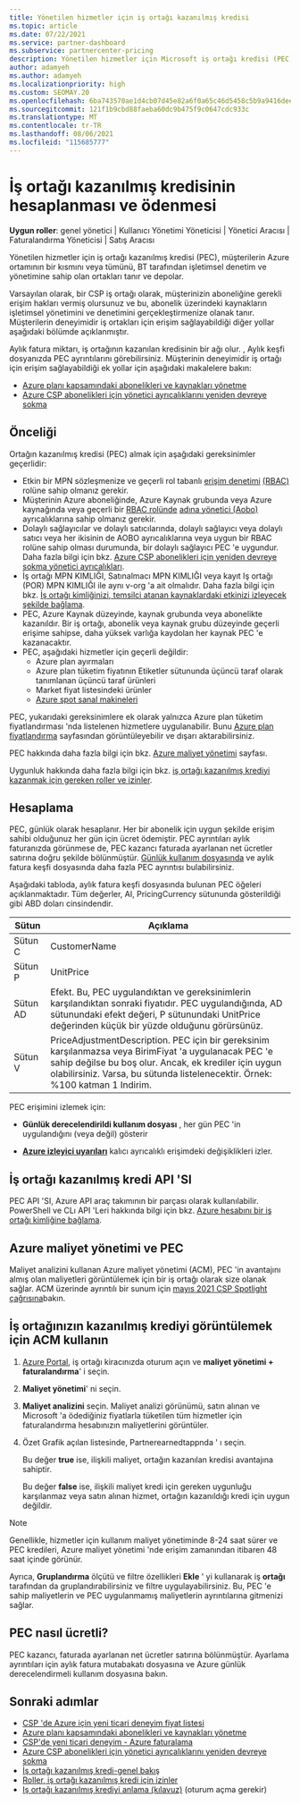 ```yaml
---
title: Yönetilen hizmetler için iş ortağı kazanılmış kredisi
ms.topic: article
ms.date: 07/22/2021
ms.service: partner-dashboard
ms.subservice: partnercenter-pricing
description: Yönetilen hizmetler için Microsoft iş ortağı kredisi (PEC) nasıl hesaplanacağını ve ödendiğini ve uygun şekilde nasıl emin olduğunuzu öğrenin.
author: adamyeh
ms.author: adamyeh
ms.localizationpriority: high
ms.custom: SEOMAY.20
ms.openlocfilehash: 6ba743570ae1d4cb07d45e82a6f0a65c46d5458c5b9a9416deebb3a50292e844
ms.sourcegitcommit: 121f1b9cbd88faeba60dc9b475f9c0647cdc933c
ms.translationtype: MT
ms.contentlocale: tr-TR
ms.lasthandoff: 08/06/2021
ms.locfileid: "115685777"
---
```

# <a name="how-the-partner-earned-credit-is-calculated-and-paid"></a>İş ortağı kazanılmış kredisinin hesaplanması ve ödenmesi

**Uygun roller**: genel yönetici | Kullanıcı Yönetimi Yöneticisi | Yönetici Aracısı | Faturalandırma Yöneticisi | Satış Aracısı

Yönetilen hizmetler için iş ortağı kazanılmış kredisi (PEC), müşterilerin Azure ortamının bir kısmını veya tümünü, BT tarafından işletimsel denetim ve yönetimine sahip olan ortakları tanır ve depolar. 

Varsayılan olarak, bir CSP iş ortağı olarak, müşterinizin aboneliğine gerekli erişim hakları vermiş olursunuz ve bu, abonelik üzerindeki kaynakların işletimsel yönetimini ve denetimini gerçekleştirmenize olanak tanır. Müşterilerin deneyimidir iş ortakları için erişim sağlayabildiği diğer yollar aşağıdaki bölümde açıklanmıştır.

Aylık fatura miktarı, iş ortağının kazanılan kredisinin bir ağı olur. , Aylık keşfi dosyanızda PEC ayrıntılarını görebilirsiniz. Müşterinin deneyimidir iş ortağı için erişim sağlayabildiği ek yollar için aşağıdaki makalelere bakın:

- [Azure planı kapsamındaki abonelikleri ve kaynakları yönetme](azure-plan-manage.md)
- [Azure CSP abonelikleri için yönetici ayrıcalıklarını yeniden devreye sokma](/revoke-reinstate-csp.md)

## <a name="eligibility"></a>Önceliği

Ortağın kazanılmış kredisi (PEC) almak için aşağıdaki gereksinimler geçerlidir:

- Etkin bir MPN sözleşmenize ve geçerli rol tabanlı [erişim denetimi](azure-roles-perms-pec.md) [(RBAC)](/azure/role-based-access-control/overview) rolüne sahip olmanız gerekir.
- Müşterinin Azure aboneliğinde, Azure Kaynak grubunda veya Azure kaynağında veya geçerli bir [RBAC rolünde](azure-roles-perms-pec.md) [adına yönetici (Aobo)](https://channel9.msdn.com/Series/cspdev/Module-11-Admin-On-Behalf-Of-AOBO) ayrıcalıklarına sahip olmanız gerekir.
- Dolaylı sağlayıcılar ve dolaylı satıcılarında, dolaylı sağlayıcı veya dolaylı satıcı veya her ikisinin de AOBO ayrıcalıklarına veya uygun bir RBAC rolüne sahip olması durumunda, bir dolaylı sağlayıcı PEC 'e uygundur. Daha fazla bilgi için bkz. [Azure CSP abonelikleri için yeniden devreye sokma yönetici ayrıcalıkları](revoke-reinstate-csp.md).
- İş ortağı MPN KIMLIĞI, Satınalmacı MPN KIMLIĞI veya kayıt Iş ortağı (POR) MPN KIMLIĞI ile aynı v-org 'a ait olmalıdır. Daha fazla bilgi için bkz. [İş ortağı kimliğinizi, temsilci atanan kaynaklardaki etkinizi izleyecek şekilde bağlama](/azure/lighthouse/how-to/partner-earned-credit).
- PEC, Azure Kaynak düzeyinde, kaynak grubunda veya abonelikte kazanıldır. Bir iş ortağı, abonelik veya kaynak grubu düzeyinde geçerli erişime sahipse, daha yüksek varlığa kaydolan her kaynak PEC 'e kazanacaktır.
- PEC, aşağıdaki hizmetler için geçerli değildir:
    - Azure plan ayırmaları
    - Azure plan tüketim fiyatının Etiketler sütununda üçüncü taraf olarak tanımlanan üçüncü taraf ürünleri
    - Market fiyat listesindeki ürünler
    - [Azure spot sanal makineleri](https://partner.microsoft.com/resources/collection/azure-spot-in-csp#/)

PEC, yukarıdaki gereksinimlere ek olarak yalnızca Azure plan tüketim fiyatlandırması 'nda listelenen hizmetlere uygulanabilir. Bunu [Azure plan fiyatlandırma](https://partner.microsoft.com/commerce/sales) sayfasından görüntüleyebilir ve dışarı aktarabilirsiniz.

PEC hakkında daha fazla bilgi için bkz. [Azure maliyet yönetimi](/azure/cost-management-billing/costs/get-started-partners) sayfası.

Uygunluk hakkında daha fazla bilgi için bkz. [iş ortağı kazanılmış krediyi kazanmak için gereken roller ve izinler](azure-roles-perms-pec.md).

## <a name="calculation"></a>Hesaplama

PEC, günlük olarak hesaplanır. Her bir abonelik için uygun şekilde erişim sahibi olduğunuz her gün için ücret ödemiştir. PEC ayrıntıları aylık faturanızda görünmese de, PEC kazancı faturada ayarlanan net ücretler satırına doğru şekilde bölünmüştür. [Günlük kullanım dosyasında](daily-rated-usage-recon-files.md) ve aylık fatura keşfi dosyasında daha fazla PEC ayrıntısı bulabilirsiniz.

Aşağıdaki tabloda, aylık fatura keşfi dosyasında bulunan PEC öğeleri açıklanmaktadır. Tüm değerler, AI, PricingCurrency sütununda gösterildiği gibi ABD doları cinsindendir.

| Sütun  | Açıklama  |
| --------  | -------  |
| Sütun C  | CustomerName  |
| Sütun P | UnitPrice |
| Sütun AD | Efekt. Bu, PEC uygulandıktan ve gereksinimlerin karşılandıktan sonraki fiyatıdır. PEC uygulandığında, AD sütunundaki efekt değeri, P sütunundaki UnitPrice değerinden küçük bir yüzde olduğunu görürsünüz.   |
| Sütun V  | PriceAdjustmentDescription. PEC için bir gereksinim karşılanmazsa veya BirimFiyat 'a uygulanacak PEC 'e sahip değilse bu boş olur. Ancak, ek krediler için uygun olabilirsiniz. Varsa, bu sütunda listelenecektir. Örnek: %100 katman 1 Indirim.   |

PEC erişimini izlemek için:

- **Günlük derecelendirildi kullanım dosyası** , her gün PEC 'in uygulandığını (veya değil) gösterir

- [**Azure izleyici uyarıları**](azure-plan-manage.md) kalıcı ayrıcalıklı erişimdeki değişiklikleri izler.

## <a name="partner-earned-credit-api"></a>İş ortağı kazanılmış kredi API 'SI

PEC API 'SI, Azure API araç takımının bir parçası olarak kullanılabilir. PowerShell ve CLı API 'Leri hakkında bilgi için bkz. [Azure hesabını bir iş ortağı kimliğine bağlama](/azure/cost-management-billing/manage/link-partner-id).

## <a name="azure-cost-management-and-pec"></a>Azure maliyet yönetimi ve PEC

Maliyet analizini kullanan Azure maliyet yönetimi (ACM), PEC 'in avantajını almış olan maliyetleri görüntülemek için bir iş ortağı olarak size olanak sağlar. ACM üzerinde ayrıntılı bir sunum için [mayıs 2021 CSP Spotlight çağrısına](https://commercial_licensing.eventbuilder.com/2021MayCSPSpotlight)bakın.

## <a name="use-acm-to-view-your-partner-earned-credit"></a>İş ortağınızın kazanılmış krediyi görüntülemek için ACM kullanın

1. [Azure Portal](https://portal.azure.com/), iş ortağı kiracınızda oturum açın ve **maliyet yönetimi + faturalandırma**' i seçin.
2. **Maliyet yönetimi**' ni seçin.
3. **Maliyet analizini** seçin.
Maliyet analizi görünümü, satın alınan ve Microsoft 'a ödediğiniz fiyatlarla tüketilen tüm hizmetler için faturalandırma hesabınızın maliyetlerini görüntüler.
4. Özet Grafik açılan listesinde, Partnerearnedtappnda ' ı seçin. 

    Bu değer **true** ise, ilişkili maliyet, ortağın kazanılan kredisi avantajına sahiptir.

    Bu değer **false** ise, ilişkili maliyet kredi için gereken uygunluğu karşılanmaz veya satın alınan hizmet, ortağın kazanıldığı kredi için uygun değildir.

>[!NOTE]
>Genellikle, hizmetler için kullanım maliyet yönetiminde 8-24 saat sürer ve PEC kredileri, Azure maliyet yönetimi 'nde erişim zamanından itibaren 48 saat içinde görünür.

Ayrıca, **Gruplandırma** ölçütü ve filtre özellikleri **Ekle** ' yi kullanarak iş **ortağı** tarafından da gruplandırabilirsiniz ve filtre uygulayabilirsiniz. Bu, PEC 'e sahip maliyetlerin ve PEC uygulanmamış maliyetlerin ayrıntılarına gitmenizi sağlar.

## <a name="how-is-pec-paid"></a>PEC nasıl ücretli?
PEC kazancı, faturada ayarlanan net ücretler satırına bölünmüştür. Ayarlama ayrıntıları için aylık fatura mutabakatı dosyasına ve Azure günlük derecelendirmeli kullanım dosyasına bakın.

## <a name="next-steps"></a>Sonraki adımlar

- [CSP 'de Azure için yeni ticari deneyim fiyat listesi](azure-plan-price-list.md)
- [Azure planı kapsamındaki abonelikleri ve kaynakları yönetme](azure-plan-manage.md)
- [CSP'de yeni ticari deneyim - Azure faturalama](azure-plan-billing.md)
- [Azure CSP abonelikleri için yönetici ayrıcalıklarını yeniden devreye sokma](revoke-reinstate-csp.md)
- [İş ortağı kazanılmış kredi-genel bakış](partner-earned-credit.md)
- [Roller, iş ortağı kazanılmış kredi için izinler](azure-roles-perms-pec.md)
- [Iş ortağı kazanılmış krediyi anlama (kılavuz)](https://partner.microsoft.com/resources/detail/understanding-partner-earned-credit-pdf) (oturum açma gerekir)